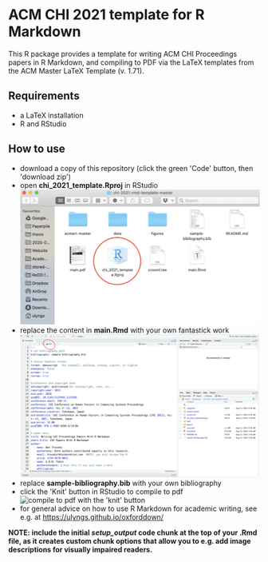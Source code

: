 # ACM CHI 2021 template for R Markdown
This R package provides a template for writing ACM CHI Proceedings papers in R Markdown, and compiling to PDF via the LaTeX templates from the ACM Master LaTeX Template (v. 1.71).

## Requirements
- a LaTeX installation
- R and RStudio

## How to use
- download a copy of this repository (click the green 'Code' button, then 'download zip')
- open **chi_2021_template.Rproj** in RStudio
![open chi_2021_template.Rproj](screenshots/1_folder.png)
- replace the content in **main.Rmd** with your own fantastick work
![open main.Rmd](screenshots/2_main.png)
- replace **sample-bibliography.bib** with your own bibliography
- click the 'Knit' button in RStudio to compile to pdf
![compile to pdf with the 'knit' button](3_compiled.png)
- for general advice on how to use R Markdown for academic writing, see e.g. at https://ulyngs.github.io/oxforddown/

**NOTE: include the initial *setup_output* code chunk at the top of your .Rmd file, as it creates custom chunk options that allow you to e.g. add image descriptions for visually impaired readers.**
